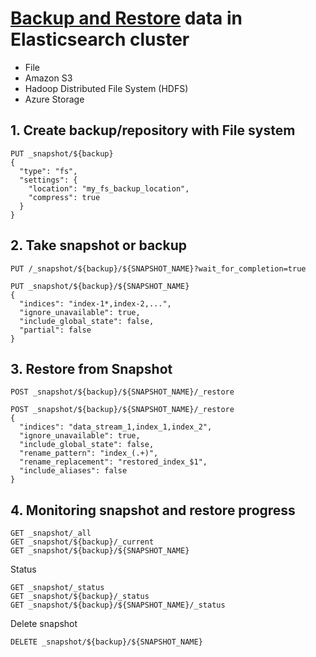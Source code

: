 # [Backup and Restore](https://www.elastic.co/guide/en/elasticsearch/reference/current/snapshot-restore.html) data in Elasticsearch cluster
* File
* Amazon S3
* Hadoop Distributed File System (HDFS)
* Azure Storage

## 1. Create backup/repository with File system
```
PUT _snapshot/${backup}
{
  "type": "fs",
  "settings": {
    "location": "my_fs_backup_location",       
    "compress": true
  }
}
```

## 2. Take snapshot or backup
```
PUT /_snapshot/${backup}/${SNAPSHOT_NAME}?wait_for_completion=true

PUT _snapshot/${backup}/${SNAPSHOT_NAME}
{
  "indices": "index-1*,index-2,...",
  "ignore_unavailable": true,
  "include_global_state": false,
  "partial": false
}
```

## 3. Restore from Snapshot
```
POST _snapshot/${backup}/${SNAPSHOT_NAME}/_restore

POST _snapshot/${backup}/${SNAPSHOT_NAME}/_restore
{
  "indices": "data_stream_1,index_1,index_2",
  "ignore_unavailable": true,
  "include_global_state": false,              
  "rename_pattern": "index_(.+)",
  "rename_replacement": "restored_index_$1",
  "include_aliases": false
}
```

## 4. Monitoring snapshot and restore progress

```
GET _snapshot/_all
GET _snapshot/${backup}/_current
GET _snapshot/${backup}/${SNAPSHOT_NAME}
```
Status
```
GET _snapshot/_status
GET _snapshot/${backup}/_status
GET _snapshot/${backup}/${SNAPSHOT_NAME}/_status
```

Delete snapshot
```
DELETE _snapshot/${backup}/${SNAPSHOT_NAME}
```
